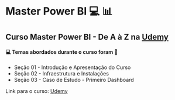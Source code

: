 # Master Power BI 💻 :bar_chart:
## Curso Master Power BI - De A à Z na [Udemy](https://www.udemy.com/course/curso-completo-master-power-bi/)
#### :computer: Temas abordados durante o curso foram :rocket:
- Seção 01 - Introdução e Apresentação do Curso
- Seção 02 - Infraestrutura e Instalações
- Seção 03 - Caso de Estudo - Primeiro Dashboard


Link para o curso: [Udemy](https://www.udemy.com/course/curso-completo-master-power-bi/)